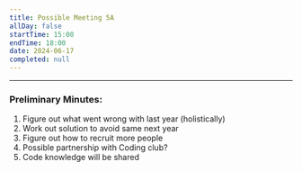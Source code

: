 ```yaml
---
title: Possible Meeting 5A
allDay: false
startTime: 15:00
endTime: 18:00
date: 2024-06-17
completed: null
---
```

***
### Preliminary Minutes:
1. Figure out what went wrong with last year (holistically)
2. Work out solution to avoid same next year
3. Figure out how to recruit more people
4. Possible partnership with Coding club?
5. Code knowledge will be shared